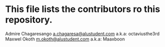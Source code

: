 # This file lists the contributors ro this repository.
Admire Chagaresango <a.chagaresa@alustudent.com> a.k.a: octaviusthe3rd
Maxwel Okoth <m.okoth@alustudent.com> a.k.a: Maaxboon

